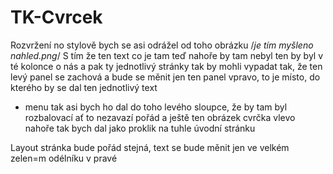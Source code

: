 # TK-Cvrcek
Rozvržení 
no stylově bych se asi odrážel od toho obrázku /*je tím myšleno nahled.png*/
S tím že ten text co je tam teď nahoře by tam nebyl ten by byl v té kolonce o nás
a pak ty jednotlivý stránky tak by mohli vypadat tak, že ten levý panel se zachová
a bude se měnit jen ten panel vpravo, to je místo, do kterého by se dal ten jednotlivý text
+ menu tak asi bych ho dal do toho levého sloupce, že by tam byl rozbalovací ať to nezavazí pořád
a ještě ten obrázek cvrčka vlevo nahoře tak bych dal jako proklik na tuhle úvodní stránku

Layout
stránka bude pořád stejná, text se bude měnit jen ve velkém zelen=m odélníku v pravé